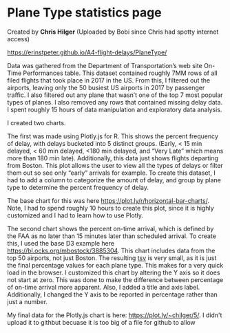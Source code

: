 # Plane Type statistics page

Created by **Chris Hilger** (Uploaded by Bobi since Chris had spotty internet access)

https://erinstpeter.github.io/A4-flight-delays/PlaneType/

Data was gathered from the Department of Transportation’s web site On-Time Performances table. This dataset contained roughly 7MM rows of all filed flights that took place in 2017 in the US. From this, I filtered out the airports, leaving only the 50 busiest US airports in 2017 by passenger traffic.  I also filtered out any plane that wasn’t one of the top 7 most popular types of planes. I also removed any rows that contained missing delay data. I spent roughly 15 hours of data manipulation and exploratory data analysis.

I created two charts. 

The first was made using Plotly.js for R. This shows the percent frequency of delay, with delays bucketed into 5 distinct groups. (Early, < 15 min delayed, < 60 min delayed, <180 min delayed, and “Very Late” which means more than 180 min late).  Additionally, this data just shows flights departing from Boston. This plot allows the user to view all the types of delays or filter them out so see only “early” arrivals for example. To create this dataset, I had to add a column to categorize the amount of delay, and group by plane type to determine the percent frequency of delay. 

The base chart for this was here https://plot.ly/r/horizontal-bar-charts/. Note, I had to spend roughly 10 hours to create this plot, since it is highly customized and I had to learn how to use Plotly. 

The second chart shows the percent on-time arrival, which is defined by the FAA as no later than 15 minutes later than scheduled arrival. To create this, I used the base D3 example here https://bl.ocks.org/mbostock/3885304. This chart includes data from the top 50 airports, not just Boston. The resulting [tsv](https://github.com/erinstpeter/A4-flight-delays/blob/master/PlaneType/data.tsv) is very small, as it is just the final percentage values for each plane type. This makes for a very quick load in the browser. I customized this chart by altering the Y axis so it does not start at zero. This was done to make the difference between percentage of on-time arrival more apparent. Also, I added a title and axis label.  Additionally, I changed the Y axis to be reported in percentage rather than just a number.

My final data for the Plotly.js chart is here: https://plot.ly/~chilger/5/. I didn't upload it to githbut becuase it is too big of a file for github to allow
